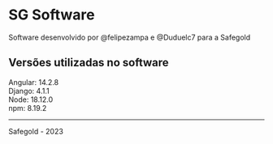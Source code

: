 <h1>SG Software</h1>
Software desenvolvido por @felipezampa e @Duduelc7 para a Safegold

<h2>Versões utilizadas no software</h2>
Angular: 14.2.8  </br>
Django:  4.1.1 </br>
Node:    18.12.0 </br>
npm:     8.19.2 </br>

<hr>
Safegold - 2023

<!-- 
Criação de um novo projeto
    $ ng new <nome-do-projeto>
    
Criação de um novo módulo
    $ ng generate module <nome-do-módulo>

Criação de um novo componente
    $ ng generate component <nome-do-componente>

Criação de um novo serviço
$ ng generate service <nome-do-servico>

 -->